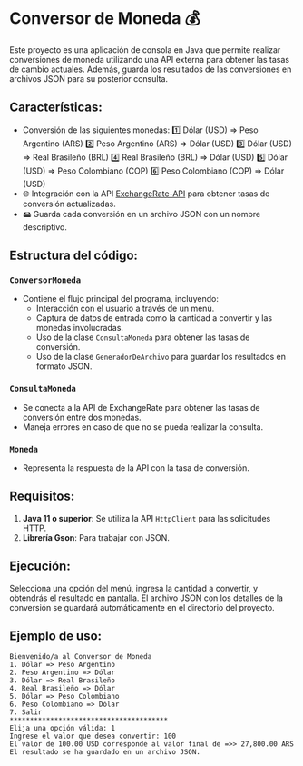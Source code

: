# Conversor de Moneda 💰

Este proyecto es una aplicación de consola en Java que permite realizar conversiones de moneda utilizando una API externa para obtener las tasas de cambio actuales. Además, guarda los resultados de las conversiones en archivos JSON para su posterior consulta. 

## Características:

- Conversión de las siguientes monedas:
  1️⃣ Dólar (USD) => Peso Argentino (ARS)
  2️⃣ Peso Argentino (ARS) => Dólar (USD)
  3️⃣ Dólar (USD) => Real Brasileño (BRL)
  4️⃣ Real Brasileño (BRL) => Dólar (USD)
  5️⃣ Dólar (USD) => Peso Colombiano (COP)
  6️⃣ Peso Colombiano (COP) => Dólar (USD)
- 🌐 Integración con la API [ExchangeRate-API](https://www.exchangerate-api.com/) para obtener tasas de conversión actualizadas.
- 🖴 Guarda cada conversión en un archivo JSON con un nombre descriptivo.

## Estructura del código:

### `ConversorMoneda`
- Contiene el flujo principal del programa, incluyendo:
  - Interacción con el usuario a través de un menú.
  - Captura de datos de entrada como la cantidad a convertir y las monedas involucradas.
  - Uso de la clase `ConsultaMoneda` para obtener las tasas de conversión.
  - Uso de la clase `GeneradorDeArchivo` para guardar los resultados en formato JSON.

### `ConsultaMoneda`
- Se conecta a la API de ExchangeRate para obtener las tasas de conversión entre dos monedas.
- Maneja errores en caso de que no se pueda realizar la consulta.

### `Moneda`
- Representa la respuesta de la API con la tasa de conversión.

## Requisitos:

1. **Java 11 o superior**: Se utiliza la API `HttpClient` para las solicitudes HTTP.
2. **Librería Gson**: Para trabajar con JSON.

## Ejecución:

Selecciona una opción del menú, ingresa la cantidad a convertir, y obtendrás el resultado en pantalla. El archivo JSON con los detalles de la conversión se guardará automáticamente en el directorio del proyecto.

## Ejemplo de uso:

```
Bienvenido/a al Conversor de Moneda
1. Dólar => Peso Argentino
2. Peso Argentino => Dólar
3. Dólar => Real Brasileño
4. Real Brasileño => Dólar
5. Dólar => Peso Colombiano
6. Peso Colombiano => Dólar
7. Salir
***************************************
Elija una opción válida: 1
Ingrese el valor que desea convertir: 100
El valor de 100.00 USD corresponde al valor final de =>> 27,800.00 ARS
El resultado se ha guardado en un archivo JSON.
```
